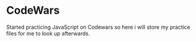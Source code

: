 # CodeWars
Started practicing JavaScript on Codewars so here i will store my practice files for me to look up afterwards.
